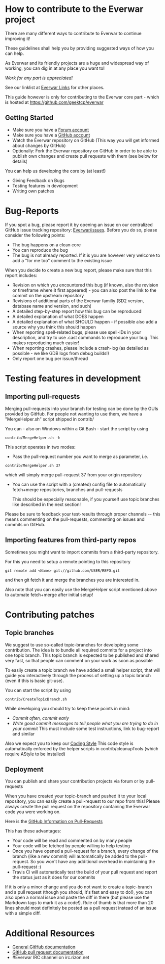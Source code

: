 # How to contribute to the Everwar project

There are many different ways to contribute to Everwar to continue improving it!

These guidelines shall help you by providing suggested ways of how you can help.

As Everwar and its friendly projects are a huge and widespread way of working,
you can dig in at any place you want to!

*Work for any part is appreciated!*

See our linklist at [Everwar Links](http://everwar.cn) for other places.

This guide however is only for contributing to the Everwar core part -
which is hosted at https://github.com/geektcp/everwar

## Getting Started

* Make sure you have a [Forum account](http://everwar.cn)
* Make sure you have a [GitHub account](https://github.com/signup/free)
* Watch the Everwar repository on GitHub (This way you will get informed about changes by GitHub)
* Optionally: Fork the Everwar repository on GitHub in order to be able to publish own changes and create pull requests with them (see below for details)

You can help us developing the core by (at least!)
* Giving Feedback on Bugs
* Testing features in development
* Writing own patches

# Bug-Reports

If you spot a bug, please report it by opening an issue on our centralized GitHub issue tracking repository: [Everwar/issues](https://github.com/Everwar/issues/issues).
Before you do so, please consider the following points:

* The bug happens on a clean core
* You can reproduce the bug
* The bug is not already reported. If it is you are however very welcome to add a "for me too" comment to the existing issue

When you decide to create a new bug report, please make sure that this report includes:

* Revision on which you encountered this bug (if known, also the revision or timeframe where it first appeared) - you can also post the link to the commit on the upstream repository
* Revisions of additional parts of the Everwar familiy (SD2 version, database name and version, and such)
* A detailed step-by-step report how this bug can be reproduced
* A detailed explanation of what DOES happen
* A detailed explanation of what SHOULD happen  - if possible also add a source why you think this should happen
* When reporting spell-related bugs, please use spell-IDs in your description, and try to use .cast commands to reproduce your bug. This makes reproducing much easier!
* When reporting crashes, please include a crash-log (as detailed as possible - we like GDB logs from debug builds!)
* Only report one bug per issue/thread

# Testing features in development
## Importing pull-requests
Merging pull-requests into your branch for testing can be done by the GUIs provided by GitHub.
For people not wanting to use them, we have a "MergeHelper.sh" script shipped in contrib/

You can - also on Windows within a Git Bash - start the script by using
```
contrib/MergeHelper.sh -h
```

This script operates in two modes:
* Pass the pull-request number you want to merge as parameter, i.e.
```
contrib/MergeHelper.sh 37
```
which will simply merge pull-request 37 from your origin repository

* You can use the script with a (created) config file to automatically fetch+merge repositories,
  branches and pull-requests

  This should be especially reasonable, if you yourself use topic branches like described in the next section!

Please be sure to feedback your test-results through proper channels -- this means commenting on the pull-requests, commenting on issues and commits on GitHub.


## Importing features from third-party repos

Sometimes you might want to import commits from a third-party repository.

For this you need to setup a remote pointing to this repository
```
git remote add <Name> git://github.com/USER/REPO.git
```
and then git fetch it and merge the branches you are interested in.

Also note that you can easily use the MergeHelper script mentioned above to automate fetch+merge after initial setup!

# Contributing patches

## Topic branches
We suggest to use so-called topic-branches for developing some contribution.
The idea is to bundle all required commits for a project into one topic branch.
This topic branch is expected to be published and shared very fast, so that people can comment on your work as soon as possible

To easily create a topic branch we have added a small helper script, that will guide you interactively through
the process of setting up a topic branch (even if this is basic git-use).

You can start the script by using
```
contrib/CreateTopicBranch.sh
```

While developing you should try to keep these points in mind:
* *Commit often, commit early*
* *Write good commit messages to tell people what you are trying to do in your commit*
  This must include some test instructions, link to bug-report and similar

Also we expect you to keep our [Coding Style](https://github.com/Everwar/mangos-wotlk/wiki/Coding-Standards)
This code style is automatically enforced by the helper scripts in contrib/cleanupTools (which require AStyle to be installed)

## Deployment

You can publish and share your contribution projects via forum or by pull-requests

When you have created your topic-branch and pushed it to your local repository, you can easily create a pull-request to our repo from this!
Please always create the pull request on the repository containing the Everwar code you were working on.

Here is the [GitHub Information on Pull-Requests](https://help.github.com/articles/using-pull-requests)

This has these advantages:
* Your code will be read and commented on by many people
* Your code will be fetched by people willing to help testing
* Once you have opened a pull-request for a branch, every change of the branch (like a new commit) will automatically be added to the pull-request.
  So you won't have any additional overhead in maintaining the pull-request :)
* Travis CI will automatically test the build of your pull request and report the status just as it does for our commits

If it is only a minor change and you do not want to create a topic-branch and a pull request (though you should, it's fast and easy to do!),
you can also open a normal issue and paste the diff in there (but please use the Markdown tags to mark it as a code!). Rule of thumb is that
more than 20 lines should most definitely be posted as a pull request instead of an issue with a simple diff.

# Additional Resources

* [General GitHub documentation](http://help.github.com/)
* [GitHub pull request documentation](http://help.github.com/send-pull-requests/)
* #Everwar IRC channel on irc.rizon.net
